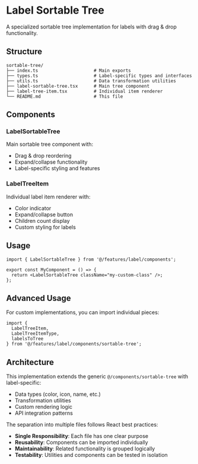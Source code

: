 # Label Sortable Tree

A specialized sortable tree implementation for labels with drag & drop functionality.

## Structure

```
sortable-tree/
├── index.ts                     # Main exports
├── types.ts                     # Label-specific types and interfaces
├── utils.ts                     # Data transformation utilities
├── label-sortable-tree.tsx      # Main tree component
├── label-tree-item.tsx          # Individual item renderer
└── README.md                    # This file
```

## Components

### LabelSortableTree
Main sortable tree component with:
- Drag & drop reordering
- Expand/collapse functionality
- Label-specific styling and features

### LabelTreeItem
Individual label item renderer with:
- Color indicator
- Expand/collapse button
- Children count display
- Custom styling for labels

## Usage

```tsx
import { LabelSortableTree } from '@/features/label/components';

export const MyComponent = () => {
  return <LabelSortableTree className="my-custom-class" />;
};
```

## Advanced Usage

For custom implementations, you can import individual pieces:

```tsx
import { 
  LabelTreeItem, 
  LabelTreeItemType, 
  labelsToTree 
} from '@/features/label/components/sortable-tree';
```

## Architecture

This implementation extends the generic `@/components/sortable-tree` with label-specific:
- Data types (color, icon, name, etc.)
- Transformation utilities
- Custom rendering logic
- API integration patterns

The separation into multiple files follows React best practices:
- **Single Responsibility**: Each file has one clear purpose
- **Reusability**: Components can be imported individually
- **Maintainability**: Related functionality is grouped logically
- **Testability**: Utilities and components can be tested in isolation